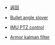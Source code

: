 
* [返回]()
* [Bullet angle slover](en/digging_deeper/theory/bullet_solver.md)
* [IMU PTZ control](en/digging_deeper/theory/imu_ptz_control.md)

* [Armor kalman filter](en/digging_deeper/theory/armor_kalman_filter.md)



